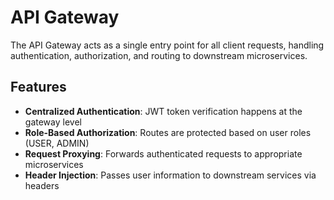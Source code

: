 # API Gateway

The API Gateway acts as a single entry point for all client requests, handling authentication, authorization, and routing to downstream microservices.

## Features

- **Centralized Authentication**: JWT token verification happens at the gateway level
- **Role-Based Authorization**: Routes are protected based on user roles (USER, ADMIN)
- **Request Proxying**: Forwards authenticated requests to appropriate microservices
- **Header Injection**: Passes user information to downstream services via headers